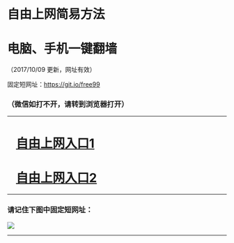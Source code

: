 ﻿# 自由上网简易方法

# 电脑、手机一键翻墙

（2017/10/09 更新，网址有效）

固定短网址：https://git.io/free99

### （微信如打不开，请转到浏览器打开）


***





# &nbsp;&nbsp; <a href="http://ft1184831890.fwq-tz-1001.info/fwqtz01.html?t=100900126914 " target="_blank">自由上网入口1</a>
# &nbsp;&nbsp; <a href="http://ft2100813360.fwq-tz-1002.info/fwqtz02.html?t=100900131637 " target="_blank">自由上网入口2</a>
***

### 请记住下图中固定短网址：

<img src="https://s3-us-west-2.amazonaws.com/fwq-1001/yjfq-20170905okok.png" /> 


***

